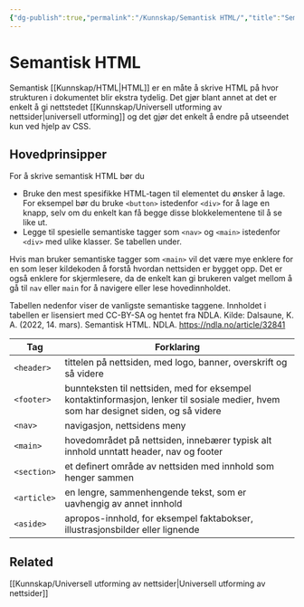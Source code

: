 ```yaml
---
{"dg-publish":true,"permalink":"/Kunnskap/Semantisk HTML/","title":"Semantisk HTML","tags":["it1","html"]}
---
```



# Semantisk HTML
Semantisk [[Kunnskap/HTML\|HTML]] er en måte å skrive HTML på hvor strukturen i dokumentet blir ekstra tydelig. Det gjør blant annet at det er enkelt å gi nettstedet [[Kunnskap/Universell utforming av nettsider\|universell utforming]] og det gjør det enkelt å endre på utseendet kun ved hjelp av CSS.

## Hovedprinsipper
For å skrive semantisk HTML bør du
- Bruke den mest spesifikke HTML-tagen til elementet du ønsker å lage. For eksempel bør du bruke `<button>` istedenfor `<div>` for å lage en knapp, selv om du enkelt kan få begge disse blokkelementene til å se like ut.
- Legge til spesielle semantiske tagger som `<nav>` og `<main>` istedenfor `<div>` med ulike klasser. Se tabellen under.

Hvis man bruker semantiske tagger som `<main>` vil det være mye enklere for en som leser kildekoden å forstå hvordan nettsiden er bygget opp. Det er også enklere for skjermlesere, da de enkelt kan gi brukeren valget mellom å gå til `nav` eller `main` for å navigere eller lese hovedinnholdet.

Tabellen nedenfor viser de vanligste semantiske taggene. Innholdet i tabellen er lisensiert med CC-BY-SA og hentet fra NDLA. Kilde: Dalsaune, K. A. (2022, 14. mars). Semantisk HTML. NDLA. <https://ndla.no/article/32841>

| Tag         | Forklaring                                                                                                                           |
| ----------- | ------------------------------------------------------------------------------------------------------------------------------------ |
| `<header>`  | tittelen på nettsiden, med logo, banner, overskrift og så videre                                                                     |
| `<footer>`  | bunnteksten til nettsiden, med for eksempel kontaktinformasjon, lenker til sosiale medier, hvem som har designet siden, og så videre |
| `<nav>`     | navigasjon, nettsidens meny                                                                                                          |
| `<main>`    | hovedområdet på nettsiden, innebærer typisk alt innhold unntatt header, nav og footer                                                |
| `<section>` | et definert område av nettsiden med innhold som henger sammen                                                                        |
| `<article>` | en lengre, sammenhengende tekst, som er uavhengig av annet innhold                                                                   |
| `<aside>`   | apropos-innhold, for eksempel faktabokser, illustrasjonsbilder eller lignende                                                        |

## Related
[[Kunnskap/Universell utforming av nettsider\|Universell utforming av nettsider]]
